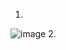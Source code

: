 1.
![image](https://user-images.githubusercontent.com/95243483/162024048-34635e55-685c-48a2-97fa-4c587328d270.png)
2.
